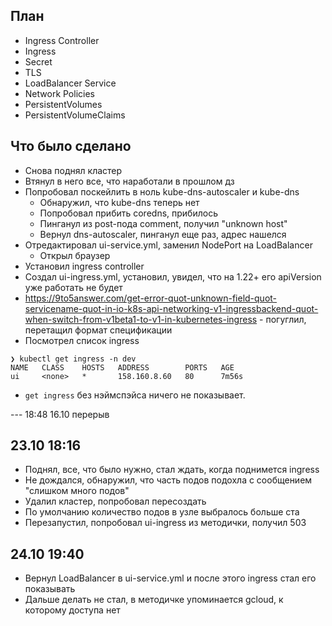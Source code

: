 ## План

 * Ingress Controller
 * Ingress
 * Secret
 * TLS
 * LoadBalancer Service
 * Network Policies
 * PersistentVolumes
 * PersistentVolumeClaims

## Что было сделано

 * Снова поднял кластер
 * Втянул в него все, что наработали в прошлом дз
 * Попробовал поскейлить в ноль kube-dns-autoscaler и kube-dns
   * Обнаружил, что kube-dns теперь нет
   * Попробовал прибить coredns, прибилось
   * Пинганул из post-пода comment, получил "unknown host"
   * Вернул dns-autoscaler, пинганул еще раз, адрес нашелся
 * Отредактировал ui-service.yml, заменил NodePort на LoadBalancer
   * Открыл браузер
 * Установил ingress controller
 * Создал ui-ingress.yml, установил, увидел, что на 1.22+ его apiVersion уже работать не будет
 * https://9to5answer.com/get-error-quot-unknown-field-quot-servicename-quot-in-io-k8s-api-networking-v1-ingressbackend-quot-when-switch-from-v1beta1-to-v1-in-kubernetes-ingress - погуглил, перетащил формат спецификации
 * Посмотрел список ingress
```
❯ kubectl get ingress -n dev
NAME   CLASS    HOSTS   ADDRESS        PORTS   AGE
ui     <none>   *       158.160.8.60   80      7m56s
```
 * `get ingress` без нэймспэйса ничего не показывает.

--- 18:48 16.10 перерыв

## 23.10 18:16

 * Поднял, все, что было нужно, стал ждать, когда поднимется ingress
 * Не дождался, обнаружил, что часть подов подохла с сообщением "слишком много подов"
 * Удалил кластер, попробовал пересоздать
 * По умолчанию количество подов в узле выбралось больше ста
 * Перезапустил, попробовал ui-ingress из методички, получил 503

## 24.10 19:40

 * Вернул LoadBalancer в ui-service.yml и после этого ingress стал его показывать
 * Дальше делать не стал, в методичке упоминается gcloud, к которому доступа нет
